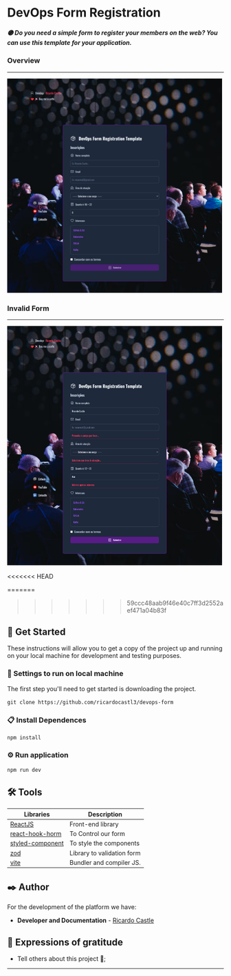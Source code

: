 # DevOps Form Registration

##### 🟣 Do you need a simple form to register your members on the web? You can use this template for your application.

### Overview
---

<img src="https://github.com/ricardocastl3/devops-form/blob/main/src/assets/overview1.png" width="500">

### Invalid Form
---

<img src="https://github.com/ricardocastl3/devops-form/blob/main/src/assets/overview2.png" width="500">

<<<<<<< HEAD

=======
>>>>>>> 59ccc48aab9f46e40c7ff3d2552aef471a04b83f
## 🚀 Get Started

These instructions will allow you to get a copy of the project up and running on your local machine for development and testing purposes.

### 🔧 Settings to run on local machine

The first step you'll need to get started is downloading the project.

```
git clone https://github.com/ricardocastl3/devops-form
```

### 📋 Install Dependences
```
npm install
```

### ⚙️ Run application

```
npm run dev
```

## 🛠️ Tools

Libraries| Description
|---|---|
|[ReactJS](https://react.dev/)| Front-end library
|[react-hook-horm]()| To Control our form
|[styled-component]()| To style the components
|[zod]() | Library to validation form
|[vite]() | Bundler and compiler JS.

## ✒️ Author

For the development of the platform we have:

* **Developer and Documentation** - [Ricardo Castle](https://www.linkedin.com/in/ricardocastles/)

## 🎁 Expressions of gratitude

* Tell others about this project 📢;

---
